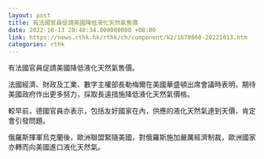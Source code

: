 ```yaml
---
layout: post
title: 有法國官員促請美國降低液化天然氣售價
date: 2022-10-13 20:48:34.000000000 +08:00
link: https://news.rthk.hk/rthk/ch/component/k2/1670860-20221013.htm
categories: rthk
---
```


有法國官員促請美國降低液化天然氣售價。

法國經濟、財政及工業、數字主權部長勒梅爾在美國華盛頓出席會議時表明，期待美國政府作出更多努力，採取長遠措施降低液化天然氣價格。

較早前，德國官員亦表示，包括友好國家在內，供應的液化天然氣達到天價，肯定會引發問題。

俄羅斯揮軍烏克蘭後，歐洲聯盟緊隨美國，對俄羅斯施加嚴厲經濟制裁，歐洲國家亦轉而向美國進口液化天然氣。
